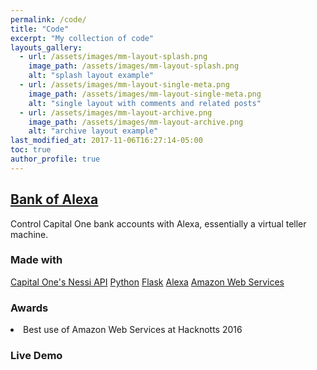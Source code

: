 ```yaml
---
permalink: /code/
title: "Code"
excerpt: "My collection of code"
layouts_gallery:
  - url: /assets/images/mm-layout-splash.png
    image_path: /assets/images/mm-layout-splash.png
    alt: "splash layout example"
  - url: /assets/images/mm-layout-single-meta.png
    image_path: /assets/images/mm-layout-single-meta.png
    alt: "single layout with comments and related posts"
  - url: /assets/images/mm-layout-archive.png
    image_path: /assets/images/mm-layout-archive.png
    alt: "archive layout example"
last_modified_at: 2017-11-06T16:27:14-05:00
toc: true
author_profile: true
---
```


<centre>

<h2><a href="https://devpost.com/software/bank-of-alexa">Bank of Alexa</a></h2>
Control Capital One bank accounts with Alexa, essentially a virtual teller machine.
<h3>Made with</h3>
<a href="#" class="btn btn--primary">Capital One's Nessi API</a>
<a href="#" class="btn btn--primary">Python</a>
<a href="#" class="btn btn--primary">Flask</a>
<a href="#" class="btn btn--primary">Alexa</a>
<a href="#" class="btn btn--primary">Amazon Web Services</a>
<h3>Awards</h3>
<li>Best use of Amazon Web Services at Hacknotts 2016
<h3>Live Demo</h3>

</center>